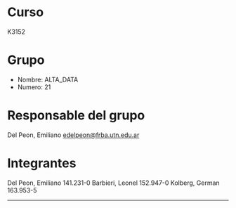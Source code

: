 # Curso
K3152

# Grupo
* Nombre: ALTA_DATA
* Numero: 21

# Responsable del grupo
Del Peon, Emiliano edelpeon@frba.utn.edu.ar

# Integrantes
Del Peon, Emiliano 141.231-0
Barbieri, Leonel 152.947-0
Kolberg, German 163.953-5

------
